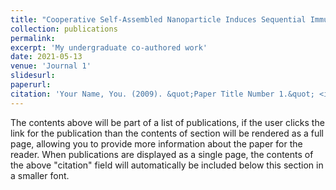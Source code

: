 ```yaml
---
title: "Cooperative Self-Assembled Nanoparticle Induces Sequential Immunogenic Cell Death and Toll-Like Receptor Activation for Synergistic Chemo-immunotherapy"(https://pubs.acs.org/doi/abs/10.1021/acs.nanolett.1c00977)
collection: publications
permalink: 
excerpt: 'My undergraduate co-authored work'
date: 2021-05-13
venue: 'Journal 1'
slidesurl: 
paperurl: 
citation: 'Your Name, You. (2009). &quot;Paper Title Number 1.&quot; <i>Journal 1</i>. 1(1).'
---
```


The contents above will be part of a list of publications, if the user clicks the link for the publication than the contents of section will be rendered as a full page, allowing you to provide more information about the paper for the reader. When publications are displayed as a single page, the contents of the above "citation" field will automatically be included below this section in a smaller font.
